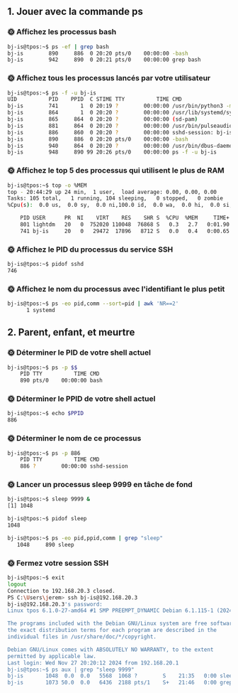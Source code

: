 ## 1. Jouer avec la commande ps
### 🌞 Affichez les processus bash
```bash
bj-is@tpos:~$ ps -ef | grep bash
bj-is        890     886  0 20:20 pts/0    00:00:00 -bash
bj-is        942     890  0 20:21 pts/0    00:00:00 grep bash
```
### 🌞 Affichez tous les processus lancés par votre utilisateur
```bash
bj-is@tpos:~$ ps -f -u bj-is
UID          PID    PPID  C STIME TTY          TIME CMD
bj-is        741       1  0 20:19 ?        00:00:00 /usr/bin/python3 -m http
bj-is        864       1  0 20:20 ?        00:00:00 /usr/lib/systemd/systemd
bj-is        865     864  0 20:20 ?        00:00:00 (sd-pam)
bj-is        881     864  0 20:20 ?        00:00:00 /usr/bin/pulseaudio --da
bj-is        886     860  0 20:20 ?        00:00:00 sshd-session: bj-is@pts/
bj-is        890     886  0 20:20 pts/0    00:00:00 -bash
bj-is        940     864  0 20:20 ?        00:00:00 /usr/bin/dbus-daemon --s
bj-is        948     890 99 20:26 pts/0    00:00:00 ps -f -u bj-is
```
### 🌞 Affichez le top 5 des processus qui utilisent le plus de RAM
```bash
bj-is@tpos:~$ top -o %MEM
top - 20:44:29 up 24 min,  1 user,  load average: 0.00, 0.00, 0.00
Tasks: 105 total,   1 running, 104 sleeping,   0 stopped,   0 zombie
%Cpu(s):  0.0 us,  0.0 sy,  0.0 ni,100.0 id,  0.0 wa,  0.0 hi,  0.0 si,  0. MiB Mem :   3915.3 total,   3411.7 free,    445.4 used,    272.4 buff/cache MiB Swap:    975.0 total,    975.0 free,      0.0 used.   3469.8 avail Mem

    PID USER      PR  NI    VIRT    RES    SHR S  %CPU  %MEM     TIME+
    801 lightdm   20   0  752020 110048  76868 S   0.3   2.7   0:01.90          761 exroot    20   0  352096  76036  57160 S   0.0   1.9   0:01.02          610 exroot    20   0  334952  19944  15224 S   0.0   0.5   0:00.22          241 exroot    20   0   49812  18116  14876 S   0.0   0.5   0:00.20
    741 bj-is     20   0   29472  17896   8712 S   0.0   0.4   0:00.65 
```
### 🌞 Affichez le PID du processus du service SSH
```bash
bj-is@tpos:~$ pidof sshd
746
```
### 🌞 Affichez le nom du processus avec l'identifiant le plus petit
```bash
bj-is@tpos:~$ ps -eo pid,comm --sort=pid | awk 'NR==2'
      1 systemd
```
## 2. Parent, enfant, et meurtre
### 🌞 Déterminer le PID de votre shell actuel
```bash
bj-is@tpos:~$ ps -p $$
    PID TTY          TIME CMD
    890 pts/0    00:00:00 bash
```
### 🌞 Déterminer le PPID de votre shell actuel
```bash
bj-is@tpos:~$ echo $PPID
886
```
### 🌞 Déterminer le nom de ce processus
```bash
bj-is@tpos:~$ ps -p 886
    PID TTY          TIME CMD
    886 ?        00:00:00 sshd-session
```
### 🌞 Lancer un processus sleep 9999 en tâche de fond
```bash
bj-is@tpos:~$ sleep 9999 &
[1] 1048

bj-is@tpos:~$ pidof sleep
1048

bj-is@tpos:~$ ps -eo pid,ppid,comm | grep "sleep"
   1048     890 sleep
```
### 🌞 Fermez votre session SSH
```bash
bj-is@tpos:~$ exit
logout
Connection to 192.168.20.3 closed.
PS C:\Users\jerem> ssh bj-is@192.168.20.3
bj-is@192.168.20.3's password:
Linux tpos 6.1.0-27-amd64 #1 SMP PREEMPT_DYNAMIC Debian 6.1.115-1 (2024-11-01) x86_64

The programs included with the Debian GNU/Linux system are free software;
the exact distribution terms for each program are described in the
individual files in /usr/share/doc/*/copyright.

Debian GNU/Linux comes with ABSOLUTELY NO WARRANTY, to the extent
permitted by applicable law.
Last login: Wed Nov 27 20:20:12 2024 from 192.168.20.1
bj-is@tpos:~$ ps aux | grep "sleep 9999"
bj-is       1048  0.0  0.0   5568  1068 ?        S    21:35   0:00 sleep 9999
bj-is       1073 50.0  0.0   6436  2188 pts/1    S+   21:46   0:00 grep sleep 9999
```
